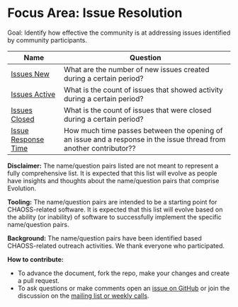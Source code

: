 # Focus Area: Issue Resolution

Goal: Identify how effective the community is at addressing issues identified by community participants.

Name | Question
--- | ---
[Issues New](../metrics/Issues_New.md) | What are the number of new issues created during a certain period?
[Issues Active](../metrics/Issues_Active.md) | What is the count of issues that showed activity during a certain period?
[Issues Closed](../metrics/Issues_Closed.md) | What is the count of issues that were closed during a certain period?
[Issue Response Time](../metrics/Issue_Response_Time.md) | How much time passes between the opening of an issue and a response in the issue thread from another contributor??

**Disclaimer:**
The name/question pairs listed are not meant to represent a fully comprehensive list. It is expected that this list will evolve as people have insights and thoughts about the name/question pairs that comprise Evolution.

**Tooling:**
The name/question pairs are intended to be a starting point for CHAOSS-related software. It is expected that this list will evolve based on the ability (or inability) of software to successfully implement the specific name/question pairs.

**Background:**
The name/question pairs have been identified based CHAOSS-related outreach activities. We thank everyone who participated.

**How to contribute:**
- To advance the document, fork the repo, make your changes and create a pull request.
- To ask questions or make comments open an [issue on GitHub][issue] or join the discussion on the [mailing list or weekly calls](https://chaoss.community/participate/).

[issue]: https://github.com/chaoss/evolution/issues
